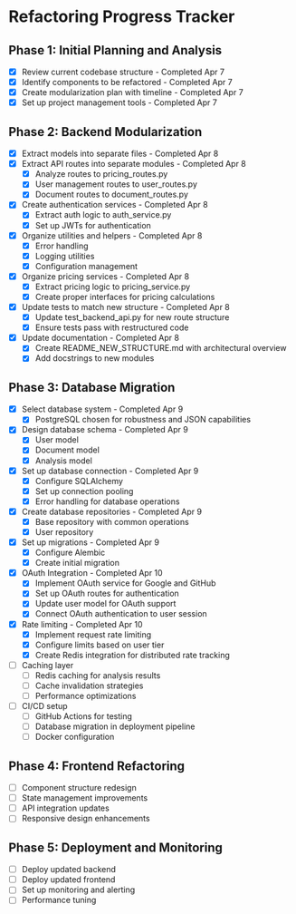 # Refactoring Progress Tracker

## Phase 1: Initial Planning and Analysis

- [x] Review current codebase structure - Completed Apr 7
- [x] Identify components to be refactored - Completed Apr 7
- [x] Create modularization plan with timeline - Completed Apr 7
- [x] Set up project management tools - Completed Apr 7

## Phase 2: Backend Modularization

- [x] Extract models into separate files - Completed Apr 8
- [x] Extract API routes into separate modules - Completed Apr 8
  - [x] Analyze routes to pricing_routes.py
  - [x] User management routes to user_routes.py
  - [x] Document routes to document_routes.py
- [x] Create authentication services - Completed Apr 8
  - [x] Extract auth logic to auth_service.py
  - [x] Set up JWTs for authentication
- [x] Organize utilities and helpers - Completed Apr 8
  - [x] Error handling
  - [x] Logging utilities
  - [x] Configuration management
- [x] Organize pricing services - Completed Apr 8
  - [x] Extract pricing logic to pricing_service.py
  - [x] Create proper interfaces for pricing calculations
- [x] Update tests to match new structure - Completed Apr 8
  - [x] Update test_backend_api.py for new route structure
  - [x] Ensure tests pass with restructured code
- [x] Update documentation - Completed Apr 8
  - [x] Create README_NEW_STRUCTURE.md with architectural overview
  - [x] Add docstrings to new modules

## Phase 3: Database Migration

- [x] Select database system - Completed Apr 9
  - [x] PostgreSQL chosen for robustness and JSON capabilities
- [x] Design database schema - Completed Apr 9
  - [x] User model
  - [x] Document model
  - [x] Analysis model
- [x] Set up database connection - Completed Apr 9
  - [x] Configure SQLAlchemy
  - [x] Set up connection pooling
  - [x] Error handling for database operations
- [x] Create database repositories - Completed Apr 9
  - [x] Base repository with common operations
  - [x] User repository
- [x] Set up migrations - Completed Apr 9
  - [x] Configure Alembic
  - [x] Create initial migration
- [x] OAuth Integration - Completed Apr 10
  - [x] Implement OAuth service for Google and GitHub
  - [x] Set up OAuth routes for authentication
  - [x] Update user model for OAuth support
  - [x] Connect OAuth authentication to user session
- [x] Rate limiting - Completed Apr 10
  - [x] Implement request rate limiting
  - [x] Configure limits based on user tier
  - [x] Create Redis integration for distributed rate tracking
- [ ] Caching layer
  - [ ] Redis caching for analysis results
  - [ ] Cache invalidation strategies
  - [ ] Performance optimizations
- [ ] CI/CD setup
  - [ ] GitHub Actions for testing
  - [ ] Database migration in deployment pipeline
  - [ ] Docker configuration

## Phase 4: Frontend Refactoring

- [ ] Component structure redesign
- [ ] State management improvements
- [ ] API integration updates
- [ ] Responsive design enhancements

## Phase 5: Deployment and Monitoring

- [ ] Deploy updated backend
- [ ] Deploy updated frontend
- [ ] Set up monitoring and alerting
- [ ] Performance tuning
